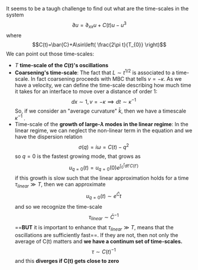 It seems to be a taugh challenge to find out what are the time-scales in the system
$$\partial u = \partial_{xx}u+C(t)u-u^3$$
where $$C(t)=\bar{C}+A\sin\left( \frac{2\pi t}{T_{0}} \right)$$
We can point out those time-scales:
- $T$ **time-scale of the $C(t)$'s oscillations**
- **Coarsening's time-scale**: 
	The fact that $L\sim t^{1/2}$ is associated to a time-scale. In fact coarsening proceeds with MBC that tells $v=-\kappa$. As we have a velocity, we can define the time-scale describing how much time it takes for an interface to move over a distance of order 1:
	$$dx\sim 1, v=-\kappa \implies dt \sim \kappa^{-1}$$
	So, if we consider an "average curvature" $\bar{k}$, then we have a timescale $\bar{\kappa}^{-1}$ .
- Time-scale of the **growth of large-$\lambda$ modes in the linear regime**:
	In the linear regime, we can neglect the non-linear term in the equation and we have the dispersion relation
		$$\sigma(q)=i \omega = C(t)-q^2$$
	so $q=0$ is the fastest growing mode, that grows as
	$$u_{q=0}(t)=u_{q=0}(0)e^{\int_{0}^tdt' C(t')}$$
	if this growth is slow such that the linear approximation holds for a time $\tau_{linear}\gg T$, then we can approximate
	$$u_{q=0}(t)\sim e^{\bar{C}}t$$
	and so we recognize the time-scale
$$\tau_{linear}\sim \bar{C}^{-1}$$
	==**BUT** it is important to enhance that  $\tau_{linear}\gg T$, means that the oscillations are sufficiently fast==. If they are not, then not only the average of C(t) matters and **we have a continum set of time-scales.** $$\tau\sim C(t)^{-1}$$
	and this **diverges if C(t) gets close to zero**